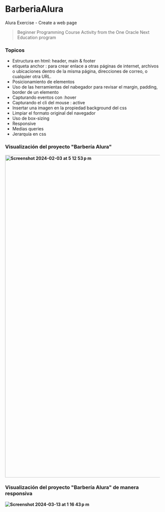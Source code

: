 # BarberiaAlura
Alura Exercise - Create a web page 
> Beginner Programming Course Activity from the One Oracle Next Education program


### Topicos
- Estructura en html: header, main & footer
- etiqueta anchor <a>: para crear enlace a otras páginas de internet, archivos o ubicaciones dentro de la misma página, direcciones de correo, o cualquier otra URL.
- Posicionamiento de elementos
- Uso de las herramientas del nabegador para revisar el margin, padding, border de un elemento
- Capturando eventos con :hover
- Capturando el cli del mouse : active
- Insertar una imagen en la propiedad background del css
- Limpiar el formato original del navegador
- Uso de box-sizing
- Responsive
- Medias queries
- Jerarquía en css 

### <b> Visualización del proyecto "Barbería Alura" <b>
<img width="1049" alt="Screenshot 2024-02-03 at 5 12 53 p m" src="https://github.com/DulceItamar/BarberiaAlura/assets/98665735/95314927-7706-4186-b560-edf83bd15fdd">

### <b> Visualización del proyecto "Barbería Alura" de manera responsiva <b>
![Screenshot 2024-03-13 at 1 16 43 p m](https://github.com/DulceItamar/BarberiaAlura/assets/98665735/2c56f63e-22d1-48b8-ac20-75664a5302fe)

